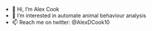 - 👋 Hi, I’m Alex Cook
- 👀 I’m interested in automate animal behaviour analysis
- 📫 Reach me on twitter: @AlexDCook10

